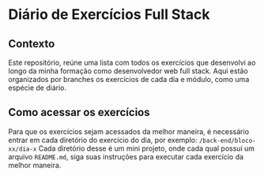 # Diário de Exercícios Full Stack

## Contexto
Este repositório, reúne uma lista com todos os exercícios que desenvolvi ao longo da minha formação como desenvolvedor web full stack. Aqui estão organizados por branches os exercícios de cada dia e módulo, como uma espécie de diário.

## Como acessar os exercícios
Para que os exercícios sejam acessados da melhor maneira, é necessário entrar em cada diretório do exercício do dia, por exemplo:
`/back-end/bloco-xx/dia-x`
Cada diretório desse é um mini projeto, onde cada qual possui um arquivo `README.md`, siga suas instruções para executar cada exercício da melhor maneira.
